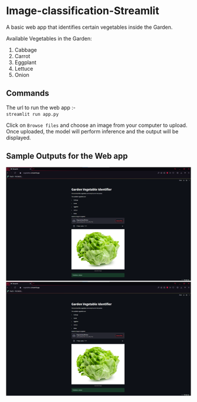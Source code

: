 # Image-classification-Streamlit
A basic web app that identifies certain vegetables inside the Garden.

Available Vegetables in the Garden:
1. Cabbage
2. Carrot
3. Eggplant
4. Lettuce
5. Onion

## Commands

The url to run the web app :-  
`streamlit run app.py`  

Click on `Browse files` and choose an image from your computer to upload.  
Once uploaded, the model will perform inference and the output will be displayed.  

## Sample Outputs for the Web app

![Sample Image 1](sample_output1.png)
![Sample Image 2](sample_output1.png)

